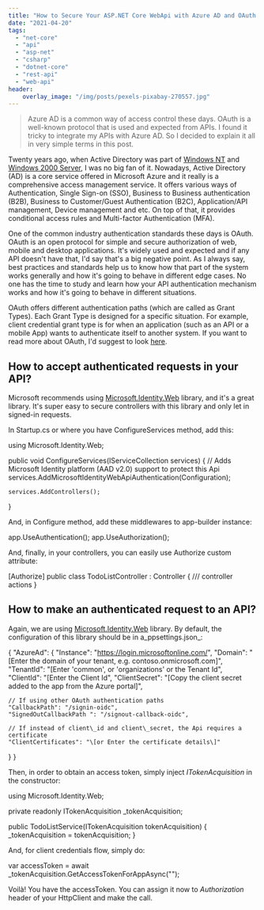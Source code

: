 ```yaml
---
title: "How to Secure Your ASP.NET Core WebApi with Azure AD and OAuth 2.0"
date: "2021-04-20"
tags: 
  - "net-core"
  - "api"
  - "asp-net"
  - "csharp"
  - "dotnet-core"
  - "rest-api"
  - "web-api"
header:
    overlay_image: "/img/posts/pexels-pixabay-270557.jpg"
---
```


> Azure AD is a common way of access control these days. OAuth is a well-known protocol that is used and expected from APIs. I found it tricky to integrate my APIs with Azure AD. So I decided to explain it all in very simple terms in this post.

Twenty years ago, when Active Directory was part of [Windows NT](https://en.wikipedia.org/wiki/Windows_NT) and [Windows 2000 Server](https://en.wikipedia.org/wiki/Windows_2000), I was no big fan of it. Nowadays, Active Directory (AD) is a core service offered in Microsoft Azure and it really is a comprehensive access management service. It offers various ways of Authentication, Single Sign-on (SSO), Business to Business authentication (B2B), Business to Customer/Guest Authentication (B2C), Application/API management, Device management and etc. On top of that, it provides conditional access rules and Multi-factor Authentication (MFA).

One of the common industry authentication standards these days is OAuth. OAuth is an open protocol for simple and secure authorization of web, mobile and desktop applications. It's widely used and expected and if any API doesn't have that, I'd say that's a big negative point. As I always say, best practices and standards help us to know how that part of the system works generally and how it's going to behave in different edge cases. No one has the time to study and learn how your API authentication mechanism works and how it's going to behave in different situations.

OAuth offers different authentication paths (which are called as Grant Types). Each Grant Type is designed for a specific situation. For example, client credential grant type is for when an application (such as an API or a mobile App) wants to authenticate itself to another system. If you want to read more about OAuth, I'd suggest to look [here](https://oauth.net/2/).

## How to accept authenticated requests in your API?

Microsoft recommends using [Microsoft.Identity.Web](https://www.nuget.org/packages/Microsoft.Identity.Web) library, and it's a great library. It's super easy to secure controllers with this library and only let in signed-in requests.

In Startup.cs or where you have ConfigureServices method, add this:

using Microsoft.Identity.Web;

public void ConfigureServices(IServiceCollection services)
{
    // Adds Microsoft Identity platform (AAD v2.0) support to protect this Api
    services.AddMicrosoftIdentityWebApiAuthentication(Configuration);

    services.AddControllers();
}

And, in Configure method, add these middlewares to app-builder instance:

app.UseAuthentication();
app.UseAuthorization();

And, finally, in your controllers, you can easily use Authorize custom attribute:

\[Authorize\]
public class TodoListController : Controller
{
   /// controller actions
}

## How to make an authenticated request to an API?

Again, we are using [Microsoft.Identity.Web](https://www.nuget.org/packages/Microsoft.Identity.Web) library. By default, the configuration of this library should be in a_ppsettings.json_:

{
  "AzureAd": {
    "Instance": "https://login.microsoftonline.com/",
    "Domain": "\[Enter the domain of your tenant, e.g. contoso.onmicrosoft.com\]",
    "TenantId": "\[Enter 'common', or 'organizations' or the Tenant Id",
    "ClientId": "\[Enter the Client Id",
    "ClientSecret": "\[Copy the client secret added to the app from the Azure portal\]",
    
    // If using other OAuth authentication paths
    "CallbackPath": "/signin-oidc",
    "SignedOutCallbackPath ": "/signout-callback-oidc",

    // If instead of client\_id and client\_secret, the Api requires a certificate
    "ClientCertificates": "\[or Enter the certificate details\]"
  }
}

Then, in order to obtain an access token, simply inject _ITokenAcquisition_ in the constructor:

using Microsoft.Identity.Web;

private readonly ITokenAcquisition \_tokenAcquisition;

public TodoListService(ITokenAcquisition tokenAcquisition)
{
     \_tokenAcquisition = tokenAcquisition;
}

And, for client credentials flow, simply do:

var accessToken = await \_tokenAcquisition.GetAccessTokenForAppAsync("<Put your scope here>");

Voilà! You have the accessToken. You can assign it now to _Authorization_ header of your HttpClient and make the call.
